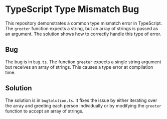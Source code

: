 # TypeScript Type Mismatch Bug

This repository demonstrates a common type mismatch error in TypeScript.  The `greeter` function expects a string, but an array of strings is passed as an argument. The solution shows how to correctly handle this type of error.

## Bug

The bug is in `bug.ts`. The function `greeter` expects a single string argument but receives an array of strings. This causes a type error at compilation time.

## Solution

The solution is in `bugSolution.ts`. It fixes the issue by either iterating over the array and greeting each person individually or by modifying the `greeter` function to accept an array of strings.
